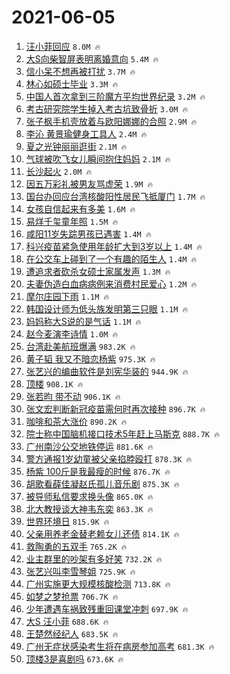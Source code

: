 # 2021-06-05

1. [汪小菲回应](https://s.weibo.com/weibo?q=%23%E6%B1%AA%E5%B0%8F%E8%8F%B2%E5%9B%9E%E5%BA%94%23&Refer=top) `8.0M 🔥`
1. [大S向柴智屏表明离婚意向](https://s.weibo.com/weibo?q=%23%E5%A4%A7S%E5%90%91%E6%9F%B4%E6%99%BA%E5%B1%8F%E8%A1%A8%E6%98%8E%E7%A6%BB%E5%A9%9A%E6%84%8F%E5%90%91%23&Refer=top) `5.4M 🔥`
1. [信小呆不想再被打扰](https://s.weibo.com/weibo?q=%23%E4%BF%A1%E5%B0%8F%E5%91%86%E4%B8%8D%E6%83%B3%E5%86%8D%E8%A2%AB%E6%89%93%E6%89%B0%23&Refer=top) `3.7M 🔥`
1. [林心如硕士毕业](https://s.weibo.com/weibo?q=%23%E6%9E%97%E5%BF%83%E5%A6%82%E7%A1%95%E5%A3%AB%E6%AF%95%E4%B8%9A%23&Refer=top) `3.3M 🔥`
1. [中国人首次拿到三阶魔方平均世界纪录](https://s.weibo.com/weibo?q=%23%E4%B8%AD%E5%9B%BD%E4%BA%BA%E9%A6%96%E6%AC%A1%E6%8B%BF%E5%88%B0%E4%B8%89%E9%98%B6%E9%AD%94%E6%96%B9%E5%B9%B3%E5%9D%87%E4%B8%96%E7%95%8C%E7%BA%AA%E5%BD%95%23&Refer=top) `3.2M 🔥`
1. [考古研究院学生掉入考古坑致骨折](https://s.weibo.com/weibo?q=%23%E8%80%83%E5%8F%A4%E7%A0%94%E7%A9%B6%E9%99%A2%E5%AD%A6%E7%94%9F%E6%8E%89%E5%85%A5%E8%80%83%E5%8F%A4%E5%9D%91%E8%87%B4%E9%AA%A8%E6%8A%98%23&Refer=top) `3.0M 🔥`
1. [张子枫手机壳放着与欧阳娜娜的合照](https://s.weibo.com/weibo?q=%23%E5%BC%A0%E5%AD%90%E6%9E%AB%E6%89%8B%E6%9C%BA%E5%A3%B3%E6%94%BE%E7%9D%80%E4%B8%8E%E6%AC%A7%E9%98%B3%E5%A8%9C%E5%A8%9C%E7%9A%84%E5%90%88%E7%85%A7%23&Refer=top) `2.9M 🔥`
1. [李沁 黄景瑜健身工具人](https://s.weibo.com/weibo?q=%E6%9D%8E%E6%B2%81%20%E9%BB%84%E6%99%AF%E7%91%9C%E5%81%A5%E8%BA%AB%E5%B7%A5%E5%85%B7%E4%BA%BA&Refer=top) `2.4M 🔥`
1. [夏之光钟丽丽逛街](https://s.weibo.com/weibo?q=%23%E5%A4%8F%E4%B9%8B%E5%85%89%E9%92%9F%E4%B8%BD%E4%B8%BD%E9%80%9B%E8%A1%97%23&Refer=top) `2.1M 🔥`
1. [气球被吹飞女儿瞬间抱住妈妈](https://s.weibo.com/weibo?q=%23%E6%B0%94%E7%90%83%E8%A2%AB%E5%90%B9%E9%A3%9E%E5%A5%B3%E5%84%BF%E7%9E%AC%E9%97%B4%E6%8A%B1%E4%BD%8F%E5%A6%88%E5%A6%88%23&Refer=top) `2.1M 🔥`
1. [长沙起火](https://s.weibo.com/weibo?q=%E9%95%BF%E6%B2%99%E8%B5%B7%E7%81%AB&Refer=top) `2.0M 🔥`
1. [因五万彩礼被男友骂虚荣](https://s.weibo.com/weibo?q=%23%E5%9B%A0%E4%BA%94%E4%B8%87%E5%BD%A9%E7%A4%BC%E8%A2%AB%E7%94%B7%E5%8F%8B%E9%AA%82%E8%99%9A%E8%8D%A3%23&Refer=top) `1.9M 🔥`
1. [国台办回应台湾核酸阳性居民飞抵厦门](https://s.weibo.com/weibo?q=%23%E5%9B%BD%E5%8F%B0%E5%8A%9E%E5%9B%9E%E5%BA%94%E5%8F%B0%E6%B9%BE%E6%A0%B8%E9%85%B8%E9%98%B3%E6%80%A7%E5%B1%85%E6%B0%91%E9%A3%9E%E6%8A%B5%E5%8E%A6%E9%97%A8%23&Refer=top) `1.7M 🔥`
1. [女孩自信起来有多美](https://s.weibo.com/weibo?q=%23%E5%A5%B3%E5%AD%A9%E8%87%AA%E4%BF%A1%E8%B5%B7%E6%9D%A5%E6%9C%89%E5%A4%9A%E7%BE%8E%23&Refer=top) `1.6M 🔥`
1. [易烊千玺童年照](https://s.weibo.com/weibo?q=%23%E6%98%93%E7%83%8A%E5%8D%83%E7%8E%BA%E7%AB%A5%E5%B9%B4%E7%85%A7%23&Refer=top) `1.5M 🔥`
1. [咸阳11岁失踪男孩已遇害](https://s.weibo.com/weibo?q=%23%E5%92%B8%E9%98%B311%E5%B2%81%E5%A4%B1%E8%B8%AA%E7%94%B7%E5%AD%A9%E5%B7%B2%E9%81%87%E5%AE%B3%23&Refer=top) `1.4M 🔥`
1. [科兴疫苗紧急使用年龄扩大到3岁以上](https://s.weibo.com/weibo?q=%23%E7%A7%91%E5%85%B4%E7%96%AB%E8%8B%97%E7%B4%A7%E6%80%A5%E4%BD%BF%E7%94%A8%E5%B9%B4%E9%BE%84%E6%89%A9%E5%A4%A7%E5%88%B03%E5%B2%81%E4%BB%A5%E4%B8%8A%23&Refer=top) `1.4M 🔥`
1. [在公交车上碰到了一个有趣的陌生人](https://s.weibo.com/weibo?q=%E5%9C%A8%E5%85%AC%E4%BA%A4%E8%BD%A6%E4%B8%8A%E7%A2%B0%E5%88%B0%E4%BA%86%E4%B8%80%E4%B8%AA%E6%9C%89%E8%B6%A3%E7%9A%84%E9%99%8C%E7%94%9F%E4%BA%BA&Refer=top) `1.4M 🔥`
1. [遭追求者砍杀女硕士家属发声](https://s.weibo.com/weibo?q=%23%E9%81%AD%E8%BF%BD%E6%B1%82%E8%80%85%E7%A0%8D%E6%9D%80%E5%A5%B3%E7%A1%95%E5%A3%AB%E5%AE%B6%E5%B1%9E%E5%8F%91%E5%A3%B0%23&Refer=top) `1.3M 🔥`
1. [夫妻伪造白血病病例来消费村民爱心](https://s.weibo.com/weibo?q=%23%E5%A4%AB%E5%A6%BB%E4%BC%AA%E9%80%A0%E7%99%BD%E8%A1%80%E7%97%85%E7%97%85%E4%BE%8B%E6%9D%A5%E6%B6%88%E8%B4%B9%E6%9D%91%E6%B0%91%E7%88%B1%E5%BF%83%23&Refer=top) `1.2M 🔥`
1. [摩尔庄园下雨](https://s.weibo.com/weibo?q=%E6%91%A9%E5%B0%94%E5%BA%84%E5%9B%AD%E4%B8%8B%E9%9B%A8&Refer=top) `1.1M 🔥`
1. [韩国设计师为低头族发明第三只眼](https://s.weibo.com/weibo?q=%23%E9%9F%A9%E5%9B%BD%E8%AE%BE%E8%AE%A1%E5%B8%88%E4%B8%BA%E4%BD%8E%E5%A4%B4%E6%97%8F%E5%8F%91%E6%98%8E%E7%AC%AC%E4%B8%89%E5%8F%AA%E7%9C%BC%23&Refer=top) `1.1M 🔥`
1. [妈妈称大S说的是气话](https://s.weibo.com/weibo?q=%E5%A6%88%E5%A6%88%E7%A7%B0%E5%A4%A7S%E8%AF%B4%E7%9A%84%E6%98%AF%E6%B0%94%E8%AF%9D&Refer=top) `1.1M 🔥`
1. [赵今麦演李诗情](https://s.weibo.com/weibo?q=%23%E8%B5%B5%E4%BB%8A%E9%BA%A6%E6%BC%94%E6%9D%8E%E8%AF%97%E6%83%85%23&Refer=top) `1.0M 🔥`
1. [台湾赴美航班爆满](https://s.weibo.com/weibo?q=%23%E5%8F%B0%E6%B9%BE%E8%B5%B4%E7%BE%8E%E8%88%AA%E7%8F%AD%E7%88%86%E6%BB%A1%23&Refer=top) `983.2K 🔥`
1. [黄子韬 我又不暗恋杨紫](https://s.weibo.com/weibo?q=%23%E9%BB%84%E5%AD%90%E9%9F%AC%20%E6%88%91%E5%8F%88%E4%B8%8D%E6%9A%97%E6%81%8B%E6%9D%A8%E7%B4%AB%23&Refer=top) `975.3K 🔥`
1. [张艺兴的编曲软件是刘宪华装的](https://s.weibo.com/weibo?q=%23%E5%BC%A0%E8%89%BA%E5%85%B4%E7%9A%84%E7%BC%96%E6%9B%B2%E8%BD%AF%E4%BB%B6%E6%98%AF%E5%88%98%E5%AE%AA%E5%8D%8E%E8%A3%85%E7%9A%84%23&Refer=top) `944.9K 🔥`
1. [顶楼](https://s.weibo.com/weibo?q=%E9%A1%B6%E6%A5%BC&Refer=top) `908.1K 🔥`
1. [张若昀 带不动](https://s.weibo.com/weibo?q=%E5%BC%A0%E8%8B%A5%E6%98%80%20%E5%B8%A6%E4%B8%8D%E5%8A%A8&Refer=top) `906.1K 🔥`
1. [张文宏判断新冠疫苗需何时再次接种](https://s.weibo.com/weibo?q=%23%E5%BC%A0%E6%96%87%E5%AE%8F%E5%88%A4%E6%96%AD%E6%96%B0%E5%86%A0%E7%96%AB%E8%8B%97%E9%9C%80%E4%BD%95%E6%97%B6%E5%86%8D%E6%AC%A1%E6%8E%A5%E7%A7%8D%23&Refer=top) `896.7K 🔥`
1. [咖啡和茶大涨价](https://s.weibo.com/weibo?q=%23%E5%92%96%E5%95%A1%E5%92%8C%E8%8C%B6%E5%A4%A7%E6%B6%A8%E4%BB%B7%23&Refer=top) `890.2K 🔥`
1. [院士称中国脑机接口技术5年赶上马斯克](https://s.weibo.com/weibo?q=%23%E9%99%A2%E5%A3%AB%E7%A7%B0%E4%B8%AD%E5%9B%BD%E8%84%91%E6%9C%BA%E6%8E%A5%E5%8F%A3%E6%8A%80%E6%9C%AF5%E5%B9%B4%E8%B5%B6%E4%B8%8A%E9%A9%AC%E6%96%AF%E5%85%8B%23&Refer=top) `888.7K 🔥`
1. [广州南沙公交地铁停运](https://s.weibo.com/weibo?q=%23%E5%B9%BF%E5%B7%9E%E5%8D%97%E6%B2%99%E5%85%AC%E4%BA%A4%E5%9C%B0%E9%93%81%E5%81%9C%E8%BF%90%23&Refer=top) `881.6K 🔥`
1. [警方通报1岁幼童被父亲掐脖殴打](https://s.weibo.com/weibo?q=%23%E8%AD%A6%E6%96%B9%E9%80%9A%E6%8A%A51%E5%B2%81%E5%B9%BC%E7%AB%A5%E8%A2%AB%E7%88%B6%E4%BA%B2%E6%8E%90%E8%84%96%E6%AE%B4%E6%89%93%23&Refer=top) `878.3K 🔥`
1. [杨紫 100斤是我最瘦的时候](https://s.weibo.com/weibo?q=%23%E6%9D%A8%E7%B4%AB%20100%E6%96%A4%E6%98%AF%E6%88%91%E6%9C%80%E7%98%A6%E7%9A%84%E6%97%B6%E5%80%99%23&Refer=top) `876.7K 🔥`
1. [胡歌看薛佳凝赵氏孤儿音乐剧](https://s.weibo.com/weibo?q=%23%E8%83%A1%E6%AD%8C%E7%9C%8B%E8%96%9B%E4%BD%B3%E5%87%9D%E8%B5%B5%E6%B0%8F%E5%AD%A4%E5%84%BF%E9%9F%B3%E4%B9%90%E5%89%A7%23&Refer=top) `875.3K 🔥`
1. [被导师私信要求换头像](https://s.weibo.com/weibo?q=%23%E8%A2%AB%E5%AF%BC%E5%B8%88%E7%A7%81%E4%BF%A1%E8%A6%81%E6%B1%82%E6%8D%A2%E5%A4%B4%E5%83%8F%23&Refer=top) `865.0K 🔥`
1. [北大教授谈大神韦东奕](https://s.weibo.com/weibo?q=%23%E5%8C%97%E5%A4%A7%E6%95%99%E6%8E%88%E8%B0%88%E5%A4%A7%E7%A5%9E%E9%9F%A6%E4%B8%9C%E5%A5%95%23&Refer=top) `863.3K 🔥`
1. [世界环境日](https://s.weibo.com/weibo?q=%23%E4%B8%96%E7%95%8C%E7%8E%AF%E5%A2%83%E6%97%A5%23&Refer=top) `815.9K 🔥`
1. [父亲用养老金替老赖女儿还债](https://s.weibo.com/weibo?q=%23%E7%88%B6%E4%BA%B2%E7%94%A8%E5%85%BB%E8%80%81%E9%87%91%E6%9B%BF%E8%80%81%E8%B5%96%E5%A5%B3%E5%84%BF%E8%BF%98%E5%80%BA%23&Refer=top) `814.1K 🔥`
1. [救陶勇的五双手](https://s.weibo.com/weibo?q=%23%E6%95%91%E9%99%B6%E5%8B%87%E7%9A%84%E4%BA%94%E5%8F%8C%E6%89%8B%23&Refer=top) `765.2K 🔥`
1. [业主群里的吵架有多好笑](https://s.weibo.com/weibo?q=%23%E4%B8%9A%E4%B8%BB%E7%BE%A4%E9%87%8C%E7%9A%84%E5%90%B5%E6%9E%B6%E6%9C%89%E5%A4%9A%E5%A5%BD%E7%AC%91%23&Refer=top) `732.2K 🔥`
1. [张艺兴叫李雪琴姐](https://s.weibo.com/weibo?q=%23%E5%BC%A0%E8%89%BA%E5%85%B4%E5%8F%AB%E6%9D%8E%E9%9B%AA%E7%90%B4%E5%A7%90%23&Refer=top) `725.9K 🔥`
1. [广州实施更大规模核酸检测](https://s.weibo.com/weibo?q=%23%E5%B9%BF%E5%B7%9E%E5%AE%9E%E6%96%BD%E6%9B%B4%E5%A4%A7%E8%A7%84%E6%A8%A1%E6%A0%B8%E9%85%B8%E6%A3%80%E6%B5%8B%23&Refer=top) `713.8K 🔥`
1. [如梦之梦抢票](https://s.weibo.com/weibo?q=%23%E5%A6%82%E6%A2%A6%E4%B9%8B%E6%A2%A6%E6%8A%A2%E7%A5%A8%23&Refer=top) `706.7K 🔥`
1. [少年遭遇车祸致残重回课堂冲刺](https://s.weibo.com/weibo?q=%23%E5%B0%91%E5%B9%B4%E9%81%AD%E9%81%87%E8%BD%A6%E7%A5%B8%E8%87%B4%E6%AE%8B%E9%87%8D%E5%9B%9E%E8%AF%BE%E5%A0%82%E5%86%B2%E5%88%BA%23&Refer=top) `697.9K 🔥`
1. [大S 汪小菲](https://s.weibo.com/weibo?q=%E5%A4%A7S%20%E6%B1%AA%E5%B0%8F%E8%8F%B2&Refer=top) `688.6K 🔥`
1. [王楚然经纪人](https://s.weibo.com/weibo?q=%23%E7%8E%8B%E6%A5%9A%E7%84%B6%E7%BB%8F%E7%BA%AA%E4%BA%BA%23&Refer=top) `683.5K 🔥`
1. [广州无症状感染考生将在病房参加高考](https://s.weibo.com/weibo?q=%23%E5%B9%BF%E5%B7%9E%E6%97%A0%E7%97%87%E7%8A%B6%E6%84%9F%E6%9F%93%E8%80%83%E7%94%9F%E5%B0%86%E5%9C%A8%E7%97%85%E6%88%BF%E5%8F%82%E5%8A%A0%E9%AB%98%E8%80%83%23&Refer=top) `681.3K 🔥`
1. [顶楼3是喜剧吗](https://s.weibo.com/weibo?q=%23%E9%A1%B6%E6%A5%BC3%E6%98%AF%E5%96%9C%E5%89%A7%E5%90%97%23&Refer=top) `673.6K 🔥`
